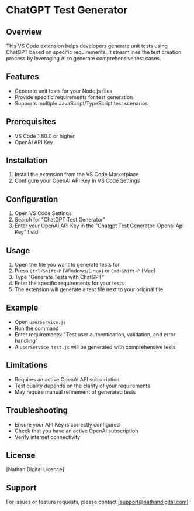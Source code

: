 # ChatGPT Test Generator

## Overview
This VS Code extension helps developers generate unit tests using ChatGPT based on specific requirements. It streamlines the test creation process by leveraging AI to generate comprehensive test cases.

## Features
- Generate unit tests for your Node.js files
- Provide specific requirements for test generation
- Supports multiple JavaScript/TypeScript test scenarios

## Prerequisites
- VS Code 1.80.0 or higher
- OpenAI API Key

## Installation
1. Install the extension from the VS Code Marketplace
2. Configure your OpenAI API Key in VS Code Settings

## Configuration
1. Open VS Code Settings
2. Search for "ChatGPT Test Generator"
3. Enter your OpenAI API Key in the "Chatgpt Test Generator: Openai Api Key" field

## Usage
1. Open the file you want to generate tests for
2. Press `Ctrl+Shift+P` (Windows/Linux) or `Cmd+Shift+P` (Mac)
3. Type "Generate Tests with ChatGPT"
4. Enter the specific requirements for your tests
5. The extension will generate a test file next to your original file

## Example
- Open `userService.js`
- Run the command
- Enter requirements: "Test user authentication, validation, and error handling"
- A `userService.test.js` will be generated with comprehensive tests

## Limitations
- Requires an active OpenAI API subscription
- Test quality depends on the clarity of your requirements
- May require manual refinement of generated tests

## Troubleshooting
- Ensure your API Key is correctly configured
- Check that you have an active OpenAI subscription
- Verify internet connectivity

## License
[Nathan Digital Licence]

## Support
For issues or feature requests, please contact [support@nathandigital.com]